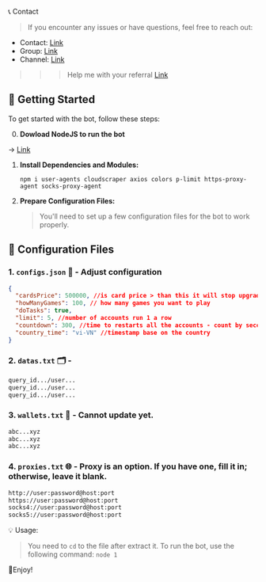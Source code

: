 📞 Contact

> If you encounter any issues or have questions, feel free to reach out:

- Contact: [Link](t.me/MeoMunDep)
- Group: [Link](t.me/KeoAirDropFreeNe)
- Channel: [Link](t.me/KeoAirDropFreeNee)

> > > Help me with your referral [Link](https://t.me/MemesLabBot/MemesLab?startapp=H2CS5I)

## 🚀 Getting Started

To get started with the bot, follow these steps:

0. **Dowload NodeJS to run the bot**

-> [Link](https://t.me/KeoAirDropFreeNe/257/1462)

1. **Install Dependencies and Modules:**

   ```
   npm i user-agents cloudscraper axios colors p-limit https-proxy-agent socks-proxy-agent
   ```

2. **Prepare Configuration Files:**

   > You'll need to set up a few configuration files for the bot to work properly.

## 📁 Configuration Files

### 1. `configs.json` 📜 - Adjust configuration

```json
{
  "cardsPrice": 500000, //is card price > than this it will stop upgrade
  "howManyGames": 100, // how many games you want to play
  "doTasks": true,
  "limit": 5, //number of accounts run 1 a row
  "countdown": 300, //time to restarts all the accounts - count by seconds
  "country_time": "vi-VN" //timestamp base on the country
}
```

### 2. `datas.txt` 🗂️ -

```txt
query_id.../user...
query_id.../user...
query_id.../user...
```

### 3. `wallets.txt` 💼 - Cannot update yet.

```txt - wallet address
abc...xyz
abc...xyz
abc...xyz
```

### 4. `proxies.txt` 🌐 - Proxy is an option. If you have one, fill it in; otherwise, leave it blank.

```txt
http://user:password@host:port
https://user:password@host:port
socks4://user:password@host:port
socks5://user:password@host:port
```

💡 Usage:

> You need to `cd` to the file after extract it.
> To run the bot, use the following command: `node 1`

🎇Enjoy!
